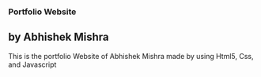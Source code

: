 ### Portfolio Website
## by Abhishek Mishra

<p>This is the portfolio Website of Abhishek Mishra made by using Html5, Css, and Javascript</p>
